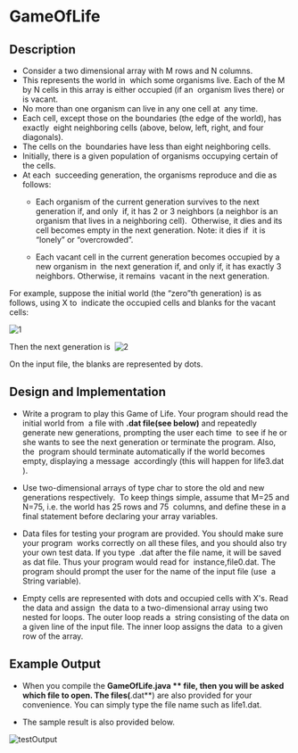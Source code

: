 # GameOfLife

## Description   
* Consider a two dimensional array with M rows and N columns. 
* This represents the world in  which some organisms live. Each of the M by N cells in this array is either occupied (if an  organism lives there) or is vacant. 
* No more than one organism can live in any one cell at  any time. 
* Each cell, except those on the boundaries (the edge of the world), has exactly  eight neighboring cells (above, below, left, right, and four diagonals).
* The cells on the  boundaries have less than eight neighboring cells.    
* Initially, there is a given population of organisms occupying certain of the cells. 
* At each  succeeding generation, the organisms reproduce and die as follows:  
  * Each organism of the current generation survives to the next generation if, and only  if, it has 2 or 3 neighbors (a neighbor is an organism that lives in a neighboring cell).  Otherwise, it dies and its cell becomes empty in the next generation. Note: it dies if  it is “lonely” or “overcrowded”.
  
  * Each vacant cell in the current generation becomes occupied by a new organism in  the next generation if, and only if, it has exactly 3 neighbors. Otherwise, it remains  vacant in the next generation. 
  
  
For example, suppose the initial world (the “zero”th generation) is as follows, using X to  indicate the occupied cells and blanks for the vacant cells: 
 
 ![1](https://user-images.githubusercontent.com/51673576/65379563-2b3bf480-dc98-11e9-8760-25ff4ade0685.JPG)
 
               
Then the next generation is 
![2](https://user-images.githubusercontent.com/51673576/65379564-2c6d2180-dc98-11e9-83ec-5ebee65153df.JPG)

On the input file, the blanks are represented by dots.  



## Design and Implementation 

* Write a program to play this Game of Life. Your program should read the initial world from  a file with **.dat file(see below)** and repeatedly generate new generations, prompting the user each time  to see if he or she wants to see the next generation or terminate the program. Also, the  program should terminate automatically if the world becomes empty, displaying a message  accordingly (this will happen for ​life3.dat​). 


* Use two-dimensional arrays of type ​char​ to store the old and new generations respectively.  To keep things simple, assume that ​M=25​ and ​N=75​, i.e. the world has 25 rows and 75  columns, and define these in a ​final​ statement before declaring your array variables.  


* Data files for testing your program are provided. You should make sure your program  works correctly on all these files, and you should also try your own test data. If you type  .dat​ after the file name, it will be saved as ​dat​ file. Thus your program would read for  instance, ​file0.dat​. The program should prompt the user for the name of the input file (use  a String variable).  


* Empty cells are represented with dots and occupied cells with X's. Read the data and assign  the data to a two-dimensional array using two nested ​for​ loops. The outer loop reads a  string consisting of the data on a given line of the input file. The inner loop assigns the data  to a given row of the array. 




## Example Output

* When you compile the **GameOfLife.java	** file, then you will be asked which file to open. The files(**.dat**) are also provided for your convenience. You can simply type the file name such as life1.dat.

* The sample result is also provided below. 

![testOutput](https://user-images.githubusercontent.com/51673576/65380099-e917b080-dca1-11e9-9716-4f4842c37310.JPG)
